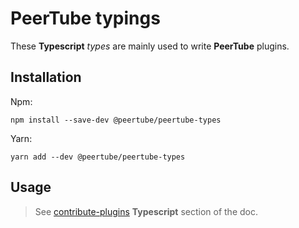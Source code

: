 # PeerTube typings

These **Typescript** *types* are mainly used to write **PeerTube** plugins.

## Installation

Npm:
```
npm install --save-dev @peertube/peertube-types
```

Yarn:
```
yarn add --dev @peertube/peertube-types
```

## Usage

> See [contribute-plugins](https://docs.joinpeertube.org/contribute/plugins#typescript) **Typescript** section of the doc.
